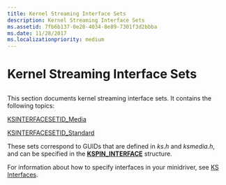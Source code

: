 ```yaml
---
title: Kernel Streaming Interface Sets
description: Kernel Streaming Interface Sets
ms.assetid: 7fb6b137-0e28-4034-8e89-7301f3d2bbba
ms.date: 11/28/2017
ms.localizationpriority: medium
---
```


# Kernel Streaming Interface Sets


## <span id="ddk_kernel_streaming_interface_sets_ks"></span><span id="DDK_KERNEL_STREAMING_INTERFACE_SETS_KS"></span>


This section documents kernel streaming interface sets. It contains the following topics:

[KSINTERFACESETID\_Media](ksinterfacesetid-media.md)

[KSINTERFACESETID\_Standard](ksinterfacesetid-standard.md)

These sets correspond to GUIDs that are defined in *ks.h* and *ksmedia.h*, and can be specified in the [**KSPIN\_INTERFACE**](https://docs.microsoft.com/previous-versions/ff563537(v=vs.85)) structure.

For information about how to specify interfaces in your minidriver, see [KS Interfaces](https://docs.microsoft.com/windows-hardware/drivers/stream/ks-interfaces).

 

 





